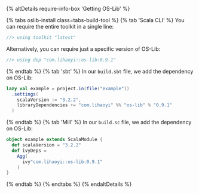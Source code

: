 {% altDetails require-info-box 'Getting OS-Lib' %}

{% tabs oslib-install class=tabs-build-tool %}
{% tab 'Scala CLI' %}
You can require the entire toolkit in a single line:
```scala
//> using toolkit "latest"
```

Alternatively, you can require just a specific version of OS-Lib:
```scala
//> using dep "com.lihaoyi::os-lib:0.9.1"
```
{% endtab %}
{% tab 'sbt' %}
In our `build.sbt` file, we add the dependency on OS-Lib:
```scala
lazy val example = project.in(file("example"))
  .settings(
    scalaVersion := "3.2.2",
    libraryDependencies += "com.lihaoyi" %% "os-lib" % "0.9.1"
  )
```
{% endtab %}
{% tab 'Mill' %}
In our `build.sc` file, we add the dependency on OS-Lib:
```scala
object example extends ScalaModule {
  def scalaVersion = "3.2.2"
  def ivyDeps =
    Agg(
      ivy"com.lihaoyi::os-lib:0.9.1"
    )
}
```
{% endtab %}
{% endtabs %}
{% endaltDetails %}

